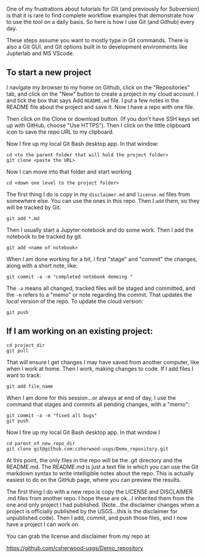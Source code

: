 One of my frustrations about tutorials for Git (and previously for Subversion) is that it is rare to find complete workflow examples that demonstrate how to use the tool on a daily basis. So here is how I use Git (and Github) every day.

These steps assume you want to mostly type in Git commands. There is also a Git GUI, and Git options built in to development environments like Jupterlab and MS VScode.  

## To start a new project
I navigate my browser to my home on Github, click on the "Repositories" tab, and click on the "New" button to create a project in my cloud account. I and tick the box that says Add `README.md` file.
I put a few notes in the README file about the project and save it. Now I have a repo with one file.  

Then click on the Clone or download button. (If you don't have SSH keys set up with GitHub, choose "Use HTTPS"). Then I click on the little clipboard icon to save the repo URL to my clipboard.

Now I fire up my local Git Bash desktop app. In that window:
```
cd <to the parent folder that will hold the project folder>
git clone <paste the URL>
```
Now I can move into that folder and start working
```
cd <down one level to the project folder>
```
The first thing I do is copy in my `disclaimer.md` and `license.md` files from somewhere else. You can use the ones in this repo. Then I `add` them, so they will be tracked by Git.  
```
git add *.md
```  
Then I usually start a Jupyter notebook and do some work. Then I add the notebook to be tracked by git.  
```
git add <name of notebook>
```  
When I am done working for a bit, I first "stage" and "commit" the changes, along with a short note, like:  
```
git commit -a -m "completed notebook demoing "
```  
The `-a` means all changed, tracked files will be staged and committed, and the `-m` refers to a "memo" or note regarding the commit. That updates the *local* version of the repo. To update the cloud version:  
```
git push
```


## If I am working on an existing project:
```
cd project_dir
git pull
```
That will ensure I get changes I may have saved from another computer, like when I work at home. Then I work, making changes to code. If I add files I want to track:

```git add file_name```

When I am done for this session...or always at end of day, I use the command that stages and commits all pending changes, with a "memo":

```
git commit -a -m "fixed all bugs"
git push
```

Now I fire up my local Git Bash desktop app. In that window I

```
cd parent_of_new_repo_dir
git clone git@github.com:csherwood-usgs/Demo_repository.git
```

At this point, the only files in the repo will be the .git directory and the README.md. The README.md is just a text file in which you can use the Git markdown syntax to write intelligible notes about the repo. This is actually easiest to do on the GitHub page, where you can preview the results.

The first thing I do with a new repo is copy the LICENSE and DISCLAIMER .md files from another repo. I hope these are ok...I inherited them from the one and only project I had published. (Note...the disclaimer changes when a project is officially published by the USGS...this is the disclaimer for unpublished code). Then I add, commit, and push those files, and I now have a project I can work on.

You can grab the license and disclaimer from my repo at:

https://github.com/csherwood-usgs/Demo_repository

